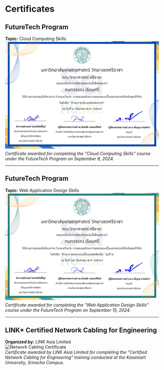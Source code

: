 # Certificates

## FutureTech Program
**Topic:** Cloud Computing Skills  
![FutureTech Web Design Certificate](IMG_6218.jpeg)  
*Certificate awarded for completing the "Cloud Computing Skills" course under the FutureTech Program on September 8, 2024.*

---

## FutureTech Program
**Topic:** Web Application Design Skills  
![FutureTech Cloud Computing Certificate](IMG_6219.jpeg)  
*Certificate awarded for completing the "Web Application Design Skills" course under the FutureTech Program on September 15, 2024.*

---

## LINK* Certified Network Cabling for Engineering  
**Organized by:** LINK Asia Limited  
![Network Cabling Certificate](IMG_6220.jpeg)  
*Certificate awarded by LINK Asia Limited for completing the "Certified Network Cabling for Engineering" training conducted at the Kasetsart University, Sriracha Campus.*
